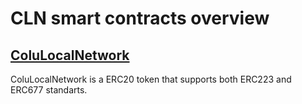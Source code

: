 
# CLN smart contracts overview

## [ColuLocalNetwork](reference/ColuLocalNetwork.md)

 ColuLocalNetwork is a ERC20 token that supports both ERC223 and ERC677 standarts.
